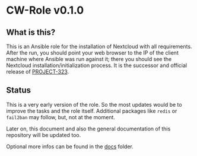 # CW-Role v0.1.0

## What is this?

This is an Ansible role for the installation of Nextcloud with all requirements.
After the run, you should point your web browser to the IP of the client machine
where Ansible was run against it; there you should see the Nextcloud installation/initialization process.
It is the successor and official release of [PROJECT-323](https://github.com/lxwulf/PROJECT-323).

## Status

This is a very early version of the role. So the most updates would be to improve the
tasks and the role itself. Additional packages like `redis` or `fail2ban` may follow, but,
not at the moment.

Later on, this document and also the general documentation of this repository will be updated too.

Optional more infos can be found in the [docs](docs/background_story_of_project-323.md) folder.
